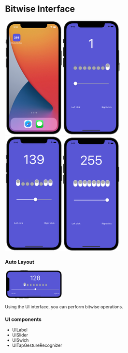 # Bitwise Interface

<img src="https://github.com/lgreydev/BitwiseInterface/blob/main/Screenshot/simulator_004.png" width="190"><img src="https://github.com/lgreydev/BitwiseInterface/blob/main/Screenshot/simulator_003.png" width="190"><img src="https://github.com/lgreydev/BitwiseInterface/blob/main/Screenshot/simulator_001.png" width="190"><img src="https://github.com/lgreydev/BitwiseInterface/blob/main/Screenshot/simulator_002.png" width="190">

### Auto Layout
<img src="https://github.com/lgreydev/BitwiseInterface/blob/main/Screenshot/simulator_005.png" width="190">


Using the UI interface, you can perform bitwise operations. 


### UI components

- UILabel
- UISlider
- UISwich
- UITapGestureRecognizer




